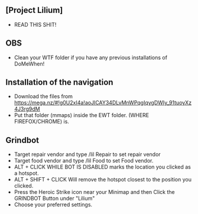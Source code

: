 ## [Project Lilium]
- READ THIS SHIT!

## OBS
- Clean your WTF folder if you have any previous installations of DoMeWhen!

## Installation of the navigation
- Download the files from https://mega.nz/#!g0U2xI4a!aoJICAY34DLvMnWPqgIqygDWIy_91tuoyXz4J3rg9dM
- Put that folder (mmaps) inside the EWT folder. (WHERE FIREFOX/CHROME) is.

## Grindbot
- Target repair vendor and type /lil Repair to set repair vendor
- Target food vendor and type /lil Food to set Food vendor.
- ALT + CLICK WHILE BOT IS DISABLED marks the location you clicked as a hotspot.
- ALT + SHIFT + CLICK Will remove the hotspot closest to the position you clicked.
- Press the Heroic Strike icon near your Minimap and then Click the GRINDBOT Button under "Lilium"
- Choose your preferred settings.
